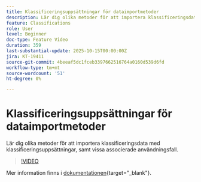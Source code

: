 ```yaml
---
title: Klassificeringsuppsättningar för dataimportmetoder
description: Lär dig olika metoder för att importera klassificeringsdata med klassificeringsuppsättningar, samt vissa associerade användningsfall.
feature: Classifications
role: User
level: Beginner
doc-type: Feature Video
duration: 359
last-substantial-update: 2025-10-15T00:00:00Z
jira: KT-19411
source-git-commit: 4beeaf5dc1fceb3397662516764a0160d539d6fd
workflow-type: tm+mt
source-wordcount: '51'
ht-degree: 0%

---
```



# Klassificeringsuppsättningar för dataimportmetoder

Lär dig olika metoder för att importera klassificeringsdata med klassificeringsuppsättningar, samt vissa associerade användningsfall.

>[!VIDEO](https://video.tv.adobe.com/v/3475826/?learn=on&enablevpops)

Mer information finns i [dokumentationen](https://experienceleague.adobe.com/sv/docs/analytics/components/classifications/sets/overview){target="_blank"}.
